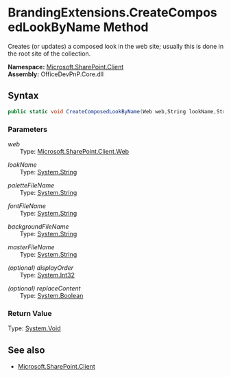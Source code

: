 # BrandingExtensions.CreateComposedLookByName Method  
Creates (or updates) a composed look in the web site; usually this is done in the root site of the collection.  

**Namespace:** [Microsoft.SharePoint.Client](Microsoft.SharePoint.Client.md)  
**Assembly:** OfficeDevPnP.Core.dll  
## Syntax
```C#
public static void CreateComposedLookByName(Web web,String lookName,String paletteFileName,String fontFileName,String backgroundFileName,String masterFileName,Int32 displayOrder,Boolean replaceContent)
```
### Parameters
*web*  
&emsp;&emsp;Type: [Microsoft.SharePoint.Client.Web](Microsoft.SharePoint.Client.Web.md) 
&emsp;&emsp;  
  
*lookName*  
&emsp;&emsp;Type: [System.String](System.String.md) 
&emsp;&emsp;  
  
*paletteFileName*  
&emsp;&emsp;Type: [System.String](System.String.md) 
&emsp;&emsp;  
  
*fontFileName*  
&emsp;&emsp;Type: [System.String](System.String.md) 
&emsp;&emsp;  
  
*backgroundFileName*  
&emsp;&emsp;Type: [System.String](System.String.md) 
&emsp;&emsp;  
  
*masterFileName*  
&emsp;&emsp;Type: [System.String](System.String.md) 
&emsp;&emsp;  
  
*(optional) displayOrder*  
&emsp;&emsp;Type: [System.Int32](System.Int32.md) 
&emsp;&emsp;  
  
*(optional) replaceContent*  
&emsp;&emsp;Type: [System.Boolean](System.Boolean.md) 
&emsp;&emsp;  
  
### Return Value
Type: [System.Void](System.Void.md  
)
## See also
- [Microsoft.SharePoint.Client](Microsoft.SharePoint.Client.md)
